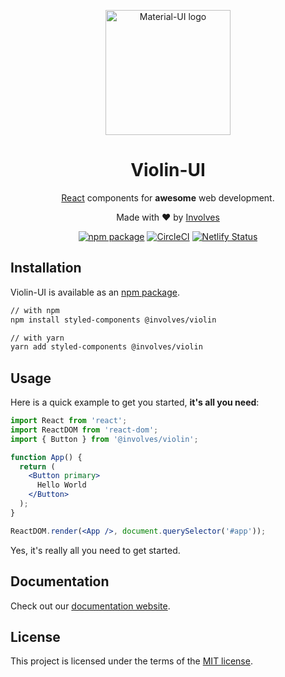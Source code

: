 <br/><br/>
<p align="center">
  <a href="https://material-ui.com/" rel="noopener" target="_blank">
    <img width="200" src="https://involves.com/wp-content/uploads/2019/09/involves-logo-color.png" alt="Material-UI logo"/>
  </a>
</p>

<h1 align="center">Violin-UI</h1>

<div align="center">

[React](https://reactjs.org/) components for **awesome** web development.

Made with :heart: by [Involves](https://involves.com/)

[![npm package](https://img.shields.io/npm/v/@involves/violin/latest.svg)](https://www.npmjs.com/package/@involves/violin)
[![CircleCI](https://img.shields.io/circleci/project/github/involvestecnologia/violin/master.svg)](https://circleci.com/gh/involvestecnologia/violin/tree/master)
[![Netlify Status](https://api.netlify.com/api/v1/badges/e51f2c75-0c37-4fec-9814-95cdd188a532/deploy-status)](https://app.netlify.com/sites/violin-ui/deploys)

</div>

## Installation

Violin-UI is available as an [npm package](https://www.npmjs.com/package/@involves/violin).

```sh
// with npm
npm install styled-components @involves/violin

// with yarn
yarn add styled-components @involves/violin
```

## Usage

Here is a quick example to get you started, **it's all you need**:

```jsx
import React from 'react';
import ReactDOM from 'react-dom';
import { Button } from '@involves/violin';

function App() {
  return (
    <Button primary>
      Hello World
    </Button>
  );
}

ReactDOM.render(<App />, document.querySelector('#app'));
```

Yes, it's really all you need to get started.

## Documentation

Check out our [documentation website](https://violin-ui.netlify.com/).

## License

This project is licensed under the terms of the
[MIT license](/license).
